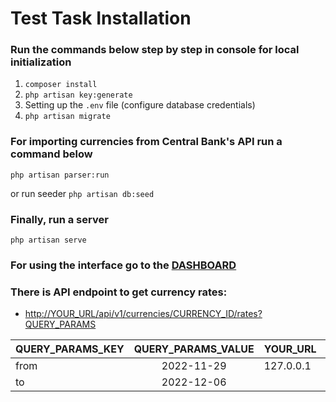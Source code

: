 # Test Task Installation

### Run the commands below step by step in console for local initialization
1) ```composer install```
2) ```php artisan key:generate``` 
3) Setting up the ```.env``` file (configure database credentials)
4) ```php artisan migrate```

### For importing currencies from Central Bank's API run a command below
```php artisan parser:run```

or run seeder ```php artisan db:seed```

### Finally, run a server
```php artisan serve```

### For using the interface go to the [DASHBOARD](http://localhost:8000/dashboard)

### There is API endpoint to get currency rates:
- [http://YOUR_URL/api/v1/currencies/CURRENCY_ID/rates?QUERY_PARAMS](http://YOUR_URL/api/v1/currencies/CURRENCY_ID/rates?QUERY_PARAMS)

| QUERY_PARAMS_KEY | QUERY_PARAMS_VALUE | YOUR_URL  |  CURRENCY_ID   |
|------------------|:------------------:|-----------|:--------------:|
| from             |     2022-11-29     | 127.0.0.1 | ID of currency |
| to               |     2022-12-06     |           |                |


